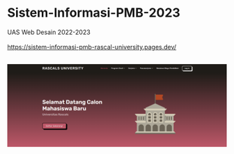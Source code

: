 # Sistem-Informasi-PMB-2023
UAS Web Desain 2022-2023
<br /><br />
https://sistem-informasi-pmb-rascal-university.pages.dev/
<br /><br />

<img src="https://raw.githubusercontent.com/ziyadoodle/Sistem-Informasi-PMB-2023/main/assets/Screenshot%202023-10-23%20115023.png" alt="atz-screenshot-banner" width="1000" />

